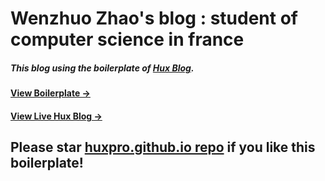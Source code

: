 # Wenzhuo Zhao's blog : student of computer science in france

##### This blog using the boilerplate of [Hux Blog](https://github.com/Huxpro/huxpro.github.io).

#### [View Boilerplate &rarr;](http://huangxuan.me/huxblog-boilerplate/)

#### [View Live Hux Blog &rarr;](http://huangxuan.me)

## Please star [huxpro.github.io repo](https://github.com/Huxpro/huxpro.github.io) if you like this boilerplate!